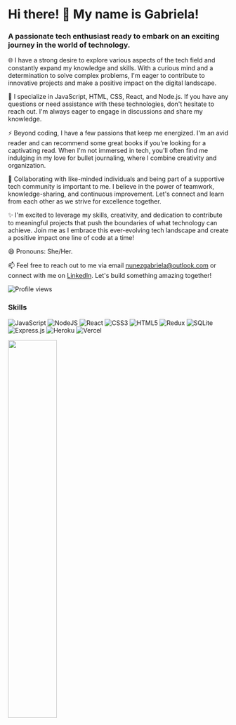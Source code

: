 # Hi there! 👋 My name is Gabriela!  
### A passionate tech enthusiast ready to embark on an exciting journey in the world of technology.


🌐 I have a strong desire to explore various aspects of the tech field and constantly expand my knowledge and skills. With a curious mind and a determination to solve complex problems, I'm eager to contribute to innovative projects and make a positive impact on the digital landscape.

💬 I specialize in JavaScript, HTML, CSS, React, and Node.js. If you have any questions or need assistance with these technologies, don't hesitate to reach out. I'm always eager to engage in discussions and share my knowledge.

⚡ Beyond coding, I have a few passions that keep me energized. I'm an avid reader and can recommend some great books if you're looking for a captivating read. When I'm not immersed in tech, you'll often find me indulging in my love for bullet journaling, where I combine creativity and organization. 

🔬 Collaborating with like-minded individuals and being part of a supportive tech community is important to me. I believe in the power of teamwork, knowledge-sharing, and continuous improvement. Let's connect and learn from each other as we strive for excellence together.

✨ I'm excited to leverage my skills, creativity, and dedication to contribute to meaningful projects that push the boundaries of what technology can achieve. Join me as I embrace this ever-evolving tech landscape and create a positive impact one line of code at a time!

😄 Pronouns: She/Her. 

📫 Feel free to reach out to me via email [nunezgabriela@outlook.com](mailto:nunezgabriela@outlook.com) or connect with me on [LinkedIn](https://www.linkedin.com/in/gabrielanunez-/). Let's build something amazing together!

![Profile views](https://gpvc.arturio.dev/Gabriela-Nunez)  


### Skills

![JavaScript](https://img.shields.io/badge/javascript-%23323330.svg?style=for-the-badge&logo=javascript&logoColor=%23F7DF1E)
![NodeJS](https://img.shields.io/badge/node.js-6DA55F?style=for-the-badge&logo=node.js&logoColor=white)
![React](https://img.shields.io/badge/react-%2320232a.svg?style=for-the-badge&logo=react&logoColor=%2361DAFB)
![CSS3](https://img.shields.io/badge/css3-%231572B6.svg?style=for-the-badge&logo=css3&logoColor=white)
![HTML5](https://img.shields.io/badge/html5-%23E34F26.svg?style=for-the-badge&logo=html5&logoColor=white)
![Redux](https://img.shields.io/badge/redux-%23593d88.svg?style=for-the-badge&logo=redux&logoColor=white)
![SQLite](https://img.shields.io/badge/sqlite-%2307405e.svg?style=for-the-badge&logo=sqlite&logoColor=white)
![Express.js](https://img.shields.io/badge/express.js-%23404d59.svg?style=for-the-badge&logo=express&logoColor=%2361DAFB)
![Heroku](https://img.shields.io/badge/heroku-%23430098.svg?style=for-the-badge&logo=heroku&logoColor=white)
![Vercel](https://img.shields.io/badge/vercel-%23000000.svg?style=for-the-badge&logo=vercel&logoColor=white)


<img align="left" width="47%" src="https://github-readme-stats.vercel.app/api?username=Gabriela-Nunez&show_icons=true&theme=tokyonight" />
  


